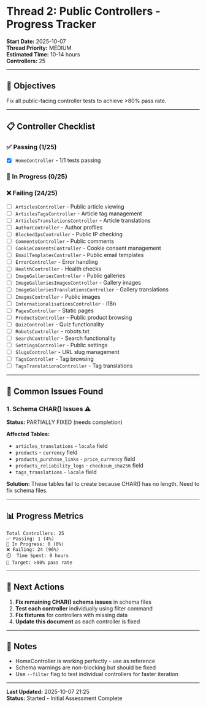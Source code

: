 # Thread 2: Public Controllers - Progress Tracker

**Start Date:** 2025-10-07  
**Thread Priority:** MEDIUM  
**Estimated Time:** 10-14 hours  
**Controllers:** 25

---

## 🎯 Objectives

Fix all public-facing controller tests to achieve >80% pass rate.

---

## 📋 Controller Checklist

### ✅ Passing (1/25)
- [x] `HomeController` - 1/1 tests passing

### 🔄 In Progress (0/25)

### ❌ Failing (24/25)
- [ ] `ArticlesController` - Public article viewing
- [ ] `ArticlesTagsController` - Article tag management
- [ ] `ArticlesTranslationsController` - Article translations
- [ ] `AuthorController` - Author profiles
- [ ] `BlockedIpsController` - Public IP checking
- [ ] `CommentsController` - Public comments
- [ ] `CookieConsentsController` - Cookie consent management
- [ ] `EmailTemplatesController` - Public email templates
- [ ] `ErrorController` - Error handling
- [ ] `HealthController` - Health checks
- [ ] `ImageGalleriesController` - Public galleries
- [ ] `ImageGalleriesImagesController` - Gallery images
- [ ] `ImageGalleriesTranslationsController` - Gallery translations
- [ ] `ImagesController` - Public images
- [ ] `InternationalisationsController` - i18n
- [ ] `PagesController` - Static pages
- [ ] `ProductsController` - Public product browsing
- [ ] `QuizController` - Quiz functionality
- [ ] `RobotsController` - robots.txt
- [ ] `SearchController` - Search functionality
- [ ] `SettingsController` - Public settings
- [ ] `SlugsController` - URL slug management
- [ ] `TagsController` - Tag browsing
- [ ] `TagsTranslationsController` - Tag translations

---

## 🐛 Common Issues Found

### 1. Schema CHAR() Issues ⚠️
**Status:** PARTIALLY FIXED (needs completion)

**Affected Tables:**
- `articles_translations` - `locale` field
- `products` - `currency` field
- `products_purchase_links` - `price_currency` field
- `products_reliability_logs` - `checksum_sha256` field
- `tags_translations` - `locale` field

**Solution:** These tables fail to create because CHAR() has no length. Need to fix schema files.

---

## 📊 Progress Metrics

```
Total Controllers: 25
✅ Passing: 1 (4%)
🔄 In Progress: 0 (0%)
❌ Failing: 24 (96%)
⏱️  Time Spent: 0 hours
🎯 Target: >80% pass rate
```

---

## 🔧 Next Actions

1. **Fix remaining CHAR() schema issues** in schema files
2. **Test each controller** individually using filter command
3. **Fix fixtures** for controllers with missing data
4. **Update this document** as each controller is fixed

---

## 📝 Notes

- HomeController is working perfectly - use as reference
- Schema warnings are non-blocking but should be fixed
- Use `--filter` flag to test individual controllers for faster iteration

---

**Last Updated:** 2025-10-07 21:25  
**Status:** Started - Initial Assessment Complete
